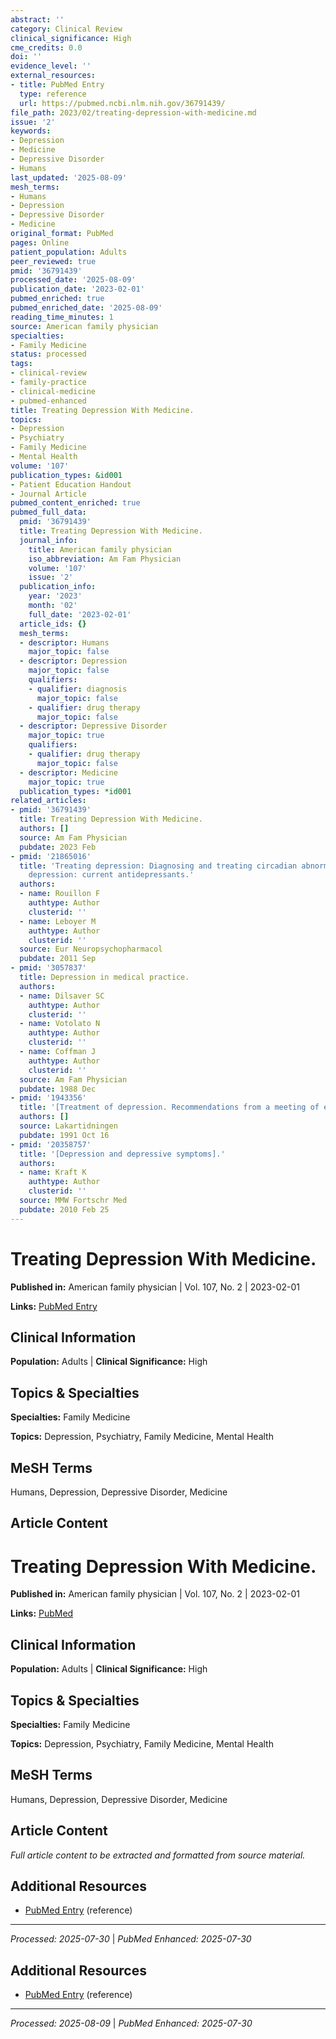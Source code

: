 ```yaml
---
abstract: ''
category: Clinical Review
clinical_significance: High
cme_credits: 0.0
doi: ''
evidence_level: ''
external_resources:
- title: PubMed Entry
  type: reference
  url: https://pubmed.ncbi.nlm.nih.gov/36791439/
file_path: 2023/02/treating-depression-with-medicine.md
issue: '2'
keywords:
- Depression
- Medicine
- Depressive Disorder
- Humans
last_updated: '2025-08-09'
mesh_terms:
- Humans
- Depression
- Depressive Disorder
- Medicine
original_format: PubMed
pages: Online
patient_population: Adults
peer_reviewed: true
pmid: '36791439'
processed_date: '2025-08-09'
publication_date: '2023-02-01'
pubmed_enriched: true
pubmed_enriched_date: '2025-08-09'
reading_time_minutes: 1
source: American family physician
specialties:
- Family Medicine
status: processed
tags:
- clinical-review
- family-practice
- clinical-medicine
- pubmed-enhanced
title: Treating Depression With Medicine.
topics:
- Depression
- Psychiatry
- Family Medicine
- Mental Health
volume: '107'
publication_types: &id001
- Patient Education Handout
- Journal Article
pubmed_content_enriched: true
pubmed_full_data:
  pmid: '36791439'
  title: Treating Depression With Medicine.
  journal_info:
    title: American family physician
    iso_abbreviation: Am Fam Physician
    volume: '107'
    issue: '2'
  publication_info:
    year: '2023'
    month: '02'
    full_date: '2023-02-01'
  article_ids: {}
  mesh_terms:
  - descriptor: Humans
    major_topic: false
  - descriptor: Depression
    major_topic: false
    qualifiers:
    - qualifier: diagnosis
      major_topic: false
    - qualifier: drug therapy
      major_topic: false
  - descriptor: Depressive Disorder
    major_topic: true
    qualifiers:
    - qualifier: drug therapy
      major_topic: false
  - descriptor: Medicine
    major_topic: true
  publication_types: *id001
related_articles:
- pmid: '36791439'
  title: Treating Depression With Medicine.
  authors: []
  source: Am Fam Physician
  pubdate: 2023 Feb
- pmid: '21865016'
  title: 'Treating depression: Diagnosing and treating circadian abnormalities in
    depression: current antidepressants.'
  authors:
  - name: Rouillon F
    authtype: Author
    clusterid: ''
  - name: Leboyer M
    authtype: Author
    clusterid: ''
  source: Eur Neuropsychopharmacol
  pubdate: 2011 Sep
- pmid: '3057837'
  title: Depression in medical practice.
  authors:
  - name: Dilsaver SC
    authtype: Author
    clusterid: ''
  - name: Votolato N
    authtype: Author
    clusterid: ''
  - name: Coffman J
    authtype: Author
    clusterid: ''
  source: Am Fam Physician
  pubdate: 1988 Dec
- pmid: '1943356'
  title: '[Treatment of depression. Recommendations from a meeting of experts].'
  authors: []
  source: Lakartidningen
  pubdate: 1991 Oct 16
- pmid: '20358757'
  title: '[Depression and depressive symptoms].'
  authors:
  - name: Kraft K
    authtype: Author
    clusterid: ''
  source: MMW Fortschr Med
  pubdate: 2010 Feb 25
---
```


# Treating Depression With Medicine.

**Published in:** American family physician | Vol. 107, No. 2 | 2023-02-01

**Links:** [PubMed Entry](https://pubmed.ncbi.nlm.nih.gov/36791439/)

## Clinical Information

**Population:** Adults | **Clinical Significance:** High

## Topics & Specialties

**Specialties:** Family Medicine

**Topics:** Depression, Psychiatry, Family Medicine, Mental Health

## MeSH Terms

Humans, Depression, Depressive Disorder, Medicine

## Article Content

# Treating Depression With Medicine.

**Published in:** American family physician | Vol. 107, No. 2 | 2023-02-01

**Links:** [PubMed](https://pubmed.ncbi.nlm.nih.gov/36791439/)

## Clinical Information

**Population:** Adults | **Clinical Significance:** High

## Topics & Specialties

**Specialties:** Family Medicine

**Topics:** Depression, Psychiatry, Family Medicine, Mental Health

## MeSH Terms

Humans, Depression, Depressive Disorder, Medicine

## Article Content

*Full article content to be extracted and formatted from source material.*

## Additional Resources

- [PubMed Entry](https://pubmed.ncbi.nlm.nih.gov/36791439/) (reference)

---

*Processed: 2025-07-30* | *PubMed Enhanced: 2025-07-30*

## Additional Resources

- [PubMed Entry](https://pubmed.ncbi.nlm.nih.gov/36791439/) (reference)

---

*Processed: 2025-08-09* | *PubMed Enhanced: 2025-07-30*
